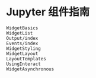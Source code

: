 # Jupyter 组件指南

```{toctree}
WidgetBasics
WidgetList
Output/index
Events/index
WidgetStyling
WidgetLayout
LayoutTemplates
UsingInteract
WidgetAsynchronous
```
